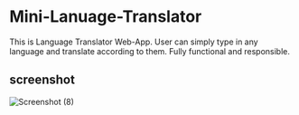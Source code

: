 # Mini-Lanuage-Translator

This is Language Translator Web-App. User can simply type in any language and translate according to them. Fully functional and responsible. 

## screenshot

![Screenshot (8)](https://user-images.githubusercontent.com/89721816/192595433-7f697159-535c-4e7a-a581-34b8dbad5283.png)
